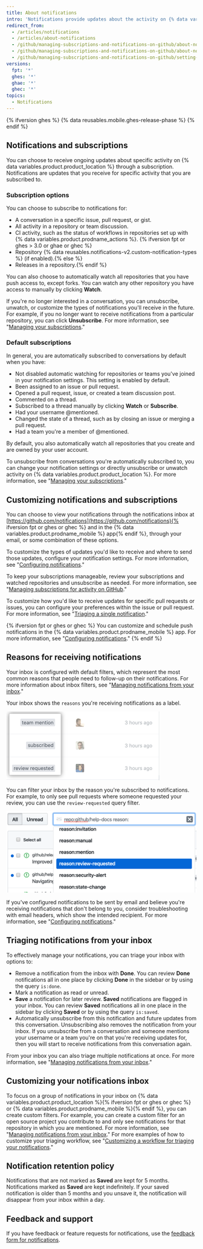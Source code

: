 ```yaml
---
title: About notifications
intro: 'Notifications provide updates about the activity on {% data variables.product.product_location %} that you''ve subscribed to. You can use the notifications inbox to customize, triage, and manage your updates.'
redirect_from:
  - /articles/notifications
  - /articles/about-notifications
  - /github/managing-subscriptions-and-notifications-on-github/about-notifications-beta
  - /github/managing-subscriptions-and-notifications-on-github/about-notifications
  - /github/managing-subscriptions-and-notifications-on-github/setting-up-notifications/about-notifications
versions:
  fpt: '*'
  ghes: '*'
  ghae: '*'
  ghec: '*'
topics:
  - Notifications
---
```

{% ifversion ghes %}
{% data reusables.mobile.ghes-release-phase %}
{% endif %}

## Notifications and subscriptions

You can choose to receive ongoing updates about specific activity on {% data variables.product.product_location %} through a subscription. Notifications are updates that you receive for specific activity that you are subscribed to.

### Subscription options

You can choose to subscribe to notifications for:
- A conversation in a specific issue, pull request, or gist.
- All activity in a repository or team discussion.
- CI activity, such as the status of workflows in repositories set up with {% data variables.product.prodname_actions %}. {% ifversion fpt or ghes > 3.0 or ghae or ghec %}
- Repository {% data reusables.notifications-v2.custom-notification-types %} (if enabled).{% else %}
- Releases in a repository.{% endif %}

You can also choose to automatically watch all repositories that you have push access to, except forks. You can watch any other repository you have access to manually by clicking **Watch**.

If you're no longer interested in a conversation, you can unsubscribe, unwatch, or customize the types of notifications you'll receive in the future. For example, if you no longer want to receive notifications from a particular repository, you can click **Unsubscribe**. For more information, see "[Managing your subscriptions](/github/managing-subscriptions-and-notifications-on-github/managing-your-subscriptions)."

### Default subscriptions

In general, you are automatically subscribed to conversations by default when you have:
- Not disabled automatic watching for repositories or teams you've joined in your notification settings. This setting is enabled by default.
- Been assigned to an issue or pull request.
- Opened a pull request, issue, or created a team discussion post.
- Commented on a thread.
- Subscribed to a thread manually by clicking **Watch** or **Subscribe**.
- Had your username @mentioned.
- Changed the state of a thread, such as by closing an issue or merging a pull request.
- Had a team you're a member of @mentioned.

By default, you also automatically watch all repositories that you create and are owned by your user account.

To unsubscribe from conversations you're automatically subscribed to, you can change your notification settings or directly unsubscribe or unwatch activity on {% data variables.product.product_location %}. For more information, see "[Managing your subscriptions](/github/managing-subscriptions-and-notifications-on-github/managing-your-subscriptions)."

## Customizing notifications and subscriptions

You can choose to view your notifications through the notifications inbox at [https://github.com/notifications](https://github.com/notifications){% ifversion fpt or ghes or ghec %} and in the {% data variables.product.prodname_mobile %} app{% endif %}, through your email, or some combination of these options.

To customize the types of updates you'd like to receive and where to send those updates, configure your notification settings. For more information, see "[Configuring notifications](/github/managing-subscriptions-and-notifications-on-github/configuring-notifications)."

To keep your subscriptions manageable, review your subscriptions and watched repositories and unsubscribe as needed. For more information, see "[Managing subscriptions for activity on GitHub](/github/managing-subscriptions-and-notifications-on-github/managing-subscriptions-for-activity-on-github)."

To customize how you'd like to receive updates for specific pull requests or issues, you can configure your preferences within the issue or pull request. For more information, see "[Triaging a single notification](/github/managing-subscriptions-and-notifications-on-github/triaging-a-single-notification#customizing-when-to-receive-future-updates-for-an-issue-or-pull-request)."

{% ifversion fpt or ghes or ghec %}
You can customize and schedule push notifications in the {% data variables.product.prodname_mobile %} app. For more information, see "[Configuring notifications](/github/managing-subscriptions-and-notifications-on-github/configuring-notifications#managing-your-notification-settings-with-github-mobile)."
{% endif %}

## Reasons for receiving notifications

Your inbox is configured with default filters, which represent the most common reasons that people need to follow-up on their notifications. For more information about inbox filters, see "[Managing notifications from your inbox](/github/managing-subscriptions-and-notifications-on-github/managing-notifications-from-your-inbox#default-notification-filters)."

Your inbox shows the `reasons` you're receiving notifications as a label.

![Reasons labels in inbox](/assets/images/help/notifications-v2/reasons-as-labels-in-inbox.png)

You can filter your inbox by the reason you're subscribed to notifications. For example, to only see pull requests where someone requested your review, you can use the `review-requested` query filter.

![Filter notifications by review requested reason](/assets/images/help/notifications-v2/review-requested-reason.png)

If you've configured notifications to be sent by email and believe you're receiving notifications that don't belong to you, consider troubleshooting with email headers, which show the intended recipient. For more information, see "[Configuring notifications](/github/managing-subscriptions-and-notifications-on-github/configuring-notifications#filtering-email-notifications)."

## Triaging notifications from your inbox

To effectively manage your notifications, you can triage your inbox with options to:
- Remove a notification from the inbox with **Done**. You can review **Done** notifications all in one place by clicking **Done** in the sidebar or by using the query `is:done`.
- Mark a notification as read or unread.
- **Save** a notification for later review. **Saved** notifications are flagged in your inbox. You can review **Saved** notifications all in one place in the sidebar by clicking **Saved** or by using the query `is:saved`.
- Automatically unsubscribe from this notification and future updates from this conversation. Unsubscribing also removes the notification from your inbox. If you unsubscribe from a conversation and someone mentions your username or a team you're on that you're receiving updates for, then you will start to receive notifications from this conversation again.

From your inbox you can also triage multiple notifications at once. For more information, see "[Managing notifications from your inbox](/github/managing-subscriptions-and-notifications-on-github/managing-notifications-from-your-inbox#triaging-multiple-notifications-at-the-same-time)."

## Customizing your notifications inbox

To focus on a group of notifications in your inbox on {% data variables.product.product_location %}{% ifversion fpt or ghes or ghec %} or {% data variables.product.prodname_mobile %}{% endif %}, you can create custom filters. For example, you can create a custom filter for an open source project you contribute to and only see notifications for that repository in which you are mentioned. For more information, see "[Managing notifications from your inbox](/github/managing-subscriptions-and-notifications-on-github/managing-notifications-from-your-inbox)." For more examples of how to customize your triaging workflow, see "[Customizing a workflow for triaging your notifications](/github/managing-subscriptions-and-notifications-on-github/customizing-a-workflow-for-triaging-your-notifications)."

## Notification retention policy

Notifications that are not marked as **Saved** are kept for 5 months. Notifications marked as **Saved** are kept indefinitely. If your saved notification is older than 5 months and you unsave it, the notification will disappear from your inbox within a day.

## Feedback and support

If you have feedback or feature requests for notifications, use the [feedback form for notifications](https://support.github.com/contact/feedback?contact%5Bcategory%5D=notifications&contact%5Bsubject%5D=Product+feedback).

